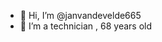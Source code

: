 - 👋 Hi, I’m @janvandevelde665
- 👀 I’m a technician , 68 years old

<!---
janvandevelde665/janvandevelde665 is a ✨ special ✨ repository because its `README.md` (this file) appears on your GitHub profile.
You can click the Preview link to take a look at your changes.
--->
